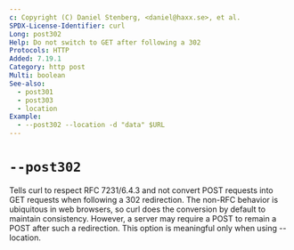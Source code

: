 ```yaml
---
c: Copyright (C) Daniel Stenberg, <daniel@haxx.se>, et al.
SPDX-License-Identifier: curl
Long: post302
Help: Do not switch to GET after following a 302
Protocols: HTTP
Added: 7.19.1
Category: http post
Multi: boolean
See-also:
  - post301
  - post303
  - location
Example:
  - --post302 --location -d "data" $URL
---
```


# `--post302`

Tells curl to respect RFC 7231/6.4.3 and not convert POST requests into GET
requests when following a 302 redirection. The non-RFC behavior is ubiquitous
in web browsers, so curl does the conversion by default to maintain
consistency. However, a server may require a POST to remain a POST after such
a redirection. This option is meaningful only when using --location.
